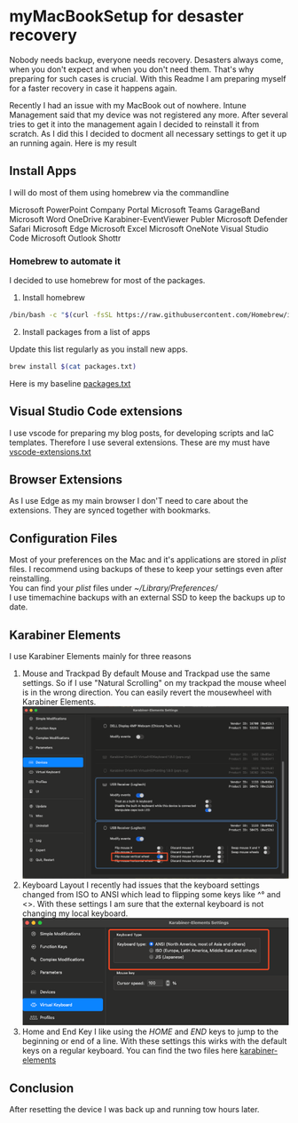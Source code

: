 # myMacBookSetup for desaster recovery

Nobody needs backup, everyone needs recovery. Desasters always come, when you don't expect and when you don't need them. That's why preparing for such cases is crucial. With this Readme I am preparing myself for a faster recovery in case it happens again.

Recently I had an issue with my MacBook out of nowhere. Intune Management said that my device was not registered any more. After several tries to get it into the management again I decided to reinstall it from scratch. As I did this I decided to docment all necessary settings to get it up an running again. Here is my result

## Install Apps

I will do most of them using homebrew via the commandline

Microsoft PowerPoint
Company Portal
Microsoft Teams
GarageBand
Microsoft Word
OneDrive
Karabiner-EventViewer
Publer
Microsoft Defender
Safari
Microsoft Edge
Microsoft Excel
Microsoft OneNote
Visual Studio Code
Microsoft Outlook
Shottr

### Homebrew to automate it

I decided to use homebrew for most of the packages.

1. Install homebrew

```bash
/bin/bash -c "$(curl -fsSL https://raw.githubusercontent.com/Homebrew/install/HEAD/install.sh)"
```

2. Install packages from a list of apps

Update this list regularly as you install new apps.

```bash
brew install $(cat packages.txt)
```

Here is my baseline [packages.txt](./packages.txt)

## Visual Studio Code extensions

I use vscode for preparing my blog posts, for developing scripts and IaC templates. Therefore I use several extensions.
These are my must have [vscode-extensions.txt](./vscode-extensions.txt)

## Browser Extensions

As I use Edge as my main browser I don'T need to care about the extensions. They are synced together with bookmarks.

## Configuration Files

Most of your preferences on the Mac and it's applications are stored in *plist* files. I recommend using backups of these to keep your settings even after reinstalling.  
You can find your *plist* files under *~/Library/Preferences/*  
I use timemachine backups with an external SSD to keep the backups up to date.

## Karabiner Elements

I use Karabiner Elements mainly for three reasons

1. Mouse and Trackpad
By default Mouse and Trackpad use the same settings. So if I use "Natural Scrolling" on my trackpad the mouse wheel is in the wrong direction. You can easily revert the mousewheel with Karabiner Elements.
![Picture of the settings for my Mousewheel](./media/karabiner-elements-mousewheel.png)
2. Keyboard Layout
I recently had issues that the keyboard settings changed from ISO to ANSI which lead to flipping some keys like ^° and <>. With these settings I am sure that the external keyboard is not changing my local keyboard.
![Picture of my Keyboard Layout settings in Karabiner Elements](./media/karabiner-elements-keyboard.png)
3. Home and End Key
I like using the *HOME* and *END* keys to jump to the beginning or end of a line. With these settings this wirks with the default keys on a regular keyboard.
You can find the two files here [karabiner-elements](./karabiner-elements/)

## Conclusion

After resetting the device I was back up and running tow hours later.